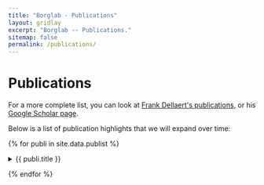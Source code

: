 ```yaml
---
title: "Borglab - Publications"
layout: gridlay
excerpt: "Borglab -- Publications."
sitemap: false
permalink: /publications/
---
```



# Publications

For a more complete list, you can look at [Frank Dellaert's publications](https://dellaert.github.io/publications/), or his [Google Scholar page](https://scholar.google.com/citations?hl=en&user=ZxXBaswAAAAJ).

Below is a list of publication highlights that we will expand over time:

{% for publi in site.data.publist %}

<div>
  <div class="well">
  <details>
  <summary><pubtit>{{ publi.title }}</pubtit></summary>

  <p>{{ publi.description }}</p>
  <p>{{ publi.authors }} , <em>{{ publi.conference }}</em></p>
  
  <p ><strong><a href="{{ publi.link.url }}">{{ publi.link.display }}</a></strong></p>
  <p class="text-danger"><strong> {{ publi.news1 }}</strong></p>
  <p> {{ publi.news2 }}</p>
  </details>
  </div>
</div>


{% endfor %}

<p> &nbsp; </p>

